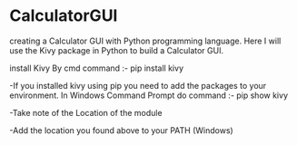 # CalculatorGUI
creating a Calculator GUI with Python programming language. Here I will use the Kivy package in Python to build a Calculator GUI.

install Kivy By cmd
command :- pip install kivy

-If you installed kivy using pip you need to add the packages to your environment. In Windows Command Prompt do
command :- pip show kivy

-Take note of the Location of the module

-Add the location you found above to your PATH (Windows)